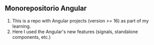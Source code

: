 ## Monorepositorio Angular

1. This is a repo with Angular projects (version >= 16) as part of my learning.
2. Here I used the Angular's new features (signals, standalone components, etc.)
